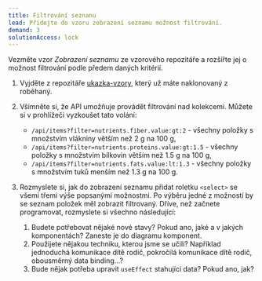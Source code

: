 ```yaml
---
title: Filtrování seznanu
lead: Přidejte do vzoru zobrazení seznamu možnost filtrování.
demand: 3
solutionAccess: lock
---
```


Vezměte vzor _Zobrazení seznamu_ ze vzorového repozitáře a rozšířte jej o možnost filtrování podle předem daných kritérií.

1.  Vyjděte z repozitáře [ukazka-vzory](https://github.com/Czechitas-podklady-WEB/ukazka-vzory), který už máte naklonovaný z roběhaný.
1.  Všimněte si, že API umožňuje provádět filtrování nad kolekcemi. Můžete si v prohlížeči vyzkoušet tato volání:

    - `/api/items?filter=nutrients.fiber.value:gt:2` - všechny položky s množstvím vlákniny větším než 2 g na 100 g,
    - `/api/items?filter=nutrients.proteins.value:gt:1.5` - všechny položky s množstvím bílkovin větším než 1.5 g na 100 g,
    - `/api/items?filter=nutrients.fats.value:lt:1.3` - všechny položky s množstvím tuků menším než 1.3 g na 100 g.

1.  Rozmyslete si, jak do zobrazení seznamu přidat roletku `<select>` se všemi třemi výše popsanými možnostmi. Po výběru jedné z možností by se seznam položek měl zobrazit filtrovaný. Dříve, než začnete programovat, rozmyslete si všechno následující:

    1. Budete potřebovat nějaké nové stavy? Pokud ano, jaké a v jakých komponentách? Zaneste je do diagramu komponent.
    1. Použijete nějakou techniku, kterou jsme se učili? Například jednoduchá komunikace dítě rodič, pokročilá komunikace dítě rodič, obousměrný data binding…?
    1. Bude nějak potřeba upravit `useEffect` stahující data? Pokud ano, jak?
